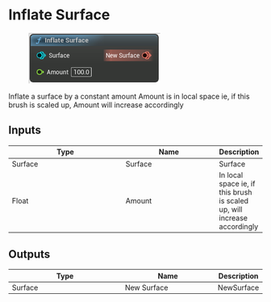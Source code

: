 # Inflate Surface

<div align="left" data-full-width="false">

<figure><img src="Inflate_Surface.png" alt=""><figcaption></figcaption></figure>

</div>

Inflate a surface by a constant amount
Amount is in local space
ie, if this brush is scaled up, Amount will increase accordingly

## Inputs

<table>
<thead><tr><th width="250">Type</th><th width="200">Name</th><th>Description</th></tr></thead>
<tbody>
<tr><td>Surface</td><td>Surface</td><td>Surface</td></tr>
<tr><td>Float</td><td>Amount</td><td>In local space
ie, if this brush is scaled up, will increase accordingly</td></tr>
</tbody>
</table>

## Outputs

<table>
<thead><tr><th width="250">Type</th><th width="200">Name</th><th>Description</th></tr></thead>
<tbody>
<tr><td>Surface</td><td>New Surface</td><td>NewSurface</td></tr>
</tbody>
</table>